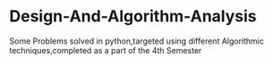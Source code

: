 # Design-And-Algorithm-Analysis
Some Problems solved in python,targeted using different Algorithmic techniques,completed as a part of the 4th Semester
